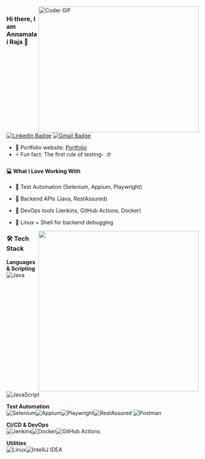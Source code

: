 <img align="right" src="https://media4.giphy.com/media/v1.Y2lkPTc5MGI3NjExMzJqdHI0aWl3a3ZwMmtrNzdmODQybWh3Z2FtdTlicWIxdDM1OW1oZCZlcD12MV9pbnRlcm5hbF9naWZfYnlfaWQmY3Q9Zw/HscDLzkO8EOTmgkhQP/giphy.gif" alt="Coder GIF" width="420" height="330">



### Hi there, I am Annamalai Raja 👋
[![Linkedin Badge](https://img.shields.io/badge/-annamalai-blue?style=flat-square&logo=Linkedin&logoColor=white&link=https://www.linkedin.com/in/annamalai-raja/)](https://www.linkedin.com/in/annamalai-raja/)
[![Gmail Badge](https://img.shields.io/badge/-annamalairaja2903@gmail.com-c14438?style=flat-square&logo=Gmail&logoColor=white&link=mailto:annamalairaja2903@gmail.com)](mailto:annamalairaja2903@gmail.com)

- 🎯 Portfolio website: [Portfolio](https://annamalai-raja.github.io/portfolio/)
- ⚡ Fun fact: The first rule of testing- .🤓

#### 💻 What I Love Working With

- 🧪 Test Automation (Selenium, Appium, Playwright)
- 🧰 Backend APIs (Java, RestAssured)
- 🚀 DevOps tools (Jenkins, GitHub Actions, Docker)
- 🐧 Linux + Shell for backend debugging


    <a href="https://github.com/anuraghazra/github-readme-stats" title="Go to Source">
      <img align="right" width=420 height="auto" src="https://github-readme-stats.vercel.app/api?username=rajaprerak&show_icons=true&theme=dark&border_color=61dafb&hide_border=true&include_all_commits=true" />
    </a>

### 🛠 Tech Stack

**Languages & Scripting**  
![Java](https://img.shields.io/badge/Java-000000?style=flat&logo=openjdk&logoColor=white)![JavaScript](https://img.shields.io/badge/JavaScript-000000?style=flat&logo=javascript&logoColor=F7DF1E)

**Test Automation**  
![Selenium](https://img.shields.io/badge/Selenium-000000?style=flat&logo=selenium&logoColor=43B02A)![Appium](https://img.shields.io/badge/Appium-000000?style=flat&logo=appium&logoColor=white)![Playwright](https://img.shields.io/badge/Playwright-000000?style=flat&logo=playwright&logoColor=white)![RestAssured](https://img.shields.io/badge/RestAssured-000000?style=flat&logo=swagger&logoColor=white)
![Postman](https://img.shields.io/badge/Postman-000000?style=flat&logo=postman&logoColor=FF6C37)

**CI/CD & DevOps**  
![Jenkins](https://img.shields.io/badge/Jenkins-000000?style=flat&logo=jenkins&logoColor=D24939)![Docker](https://img.shields.io/badge/Docker-000000?style=flat&logo=docker&logoColor=2496ED)![GitHub Actions](https://img.shields.io/badge/GitHub%20Actions-000000?style=flat&logo=githubactions&logoColor=white)

**Utilities**   
![Linux](https://img.shields.io/badge/Linux-000000?style=flat&logo=linux&logoColor=FCC624)![IntelliJ IDEA](https://img.shields.io/badge/IntelliJ_IDEA-000000?style=flat&logo=intellijidea&logoColor=white)
